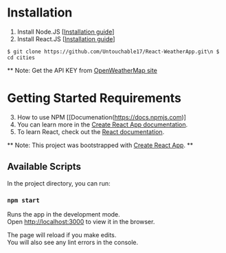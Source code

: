 # Installation 
1. Install Node.JS [[Installation guide](https://nodejs.org/en/)]
2. Install React.JS [[Installation guide](https://reactjs.org)]

`
$ git clone https://github.com/Untouchable17/React-WeatherApp.git\n
$ cd cities
`

** Note: Get the API KEY from [OpenWeatherMap site](https://openweathermap.org/api)


# Getting Started Requirements

3. How to use NPM [[Documenation(https://docs.npmjs.com)]
4. You can learn more in the [Create React App documentation](https://facebook.github.io/create-react-app/docs/getting-started).
5. To learn React, check out the [React documentation](https://reactjs.org/).


** Note: This project was bootstrapped with [Create React App](https://github.com/facebook/create-react-app). **

## Available Scripts

In the project directory, you can run:

### `npm start`

Runs the app in the development mode.\
Open [http://localhost:3000](http://localhost:3000) to view it in the browser.

The page will reload if you make edits.\
You will also see any lint errors in the console.


